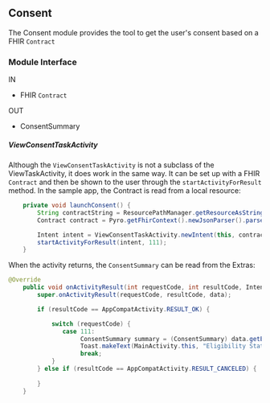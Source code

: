 Consent
-------------
The Consent module provides the tool to get the user's consent based on a FHIR `Contract`

### Module Interface

IN
- FHIR `Contract`

OUT
- ConsentSummary

##### ViewConsentTaskActivity

Although the `ViewConsentTaskActivity` is not a subclass of the ViewTaskActivity, it does work in the same way. It can be set up with a FHIR `Contract` and then be shown to the user through the `startActivityForResult` method. In the sample app, the Contract is read from a local resource:

```java
    private void launchConsent() {
        String contractString = ResourcePathManager.getResourceAsString(this, contractFilePath);
        Contract contract = Pyro.getFhirContext().newJsonParser().parseResource(Contract.class, contractString);

        Intent intent = ViewConsentTaskActivity.newIntent(this, contract);
        startActivityForResult(intent, 111);
    }
```

When the activity returns, the `ConsentSummary` can be read from the Extras:

```java
@Override
    public void onActivityResult(int requestCode, int resultCode, Intent data) {
        super.onActivityResult(requestCode, resultCode, data);

        if (resultCode == AppCompatActivity.RESULT_OK) {

            switch (requestCode) {
               case 111:
                    ConsentSummary summary = (ConsentSummary) data.getExtras().get(ViewConsentTaskActivity.EXTRA_CONSENT_SUMMARY);
                    Toast.makeText(MainActivity.this, "Eligibility Status is: " + eligible + "\nConsent Status is: " + summary.hasConsented(), Toast.LENGTH_SHORT).show();
                    break;
            }
        } else if (resultCode == AppCompatActivity.RESULT_CANCELED) {
        
        }
    }
```

